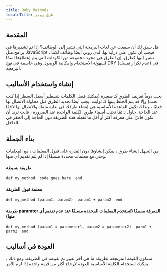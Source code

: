 ```yaml
---
title: Ruby Methods
localeTitle: طرق روبي
---
```

## المقدمة

هل سبق لك أن سمعت عن لغات البرمجة التي تشير إلى الوظائف؟ إذا تم تشفيرها في برامج مثل JavaScript ، فيجب أن تكون على دراية بها. لدى روبي أيضًا وظائف لكننا نشير إليها كطرق. إن الطرق هي مجرد مجموعة من الكودات التي يتم إعطاؤها اسمًا لسهولة الاستخدام وإمكانية الوصول وهي حاسمة في نهج DRY (عدم تكرار نفسك) في البرمجة.

## إنشاء واستخدام الأساليب

يجب دوماً تعريف الطرق كـ صغيرة (يمكنك فصل الكلمات بتسطير أسفل السطر إذا كنت تحب) وإلا قد يتم الخلط بينها كـ ثوابت. يجب أيضًا تحديد الطرق قبل محاولة الاتصال بها فعليًا ، وبذلك تكون القاعدة الأساسية هي إنشاء طرقك في بداية ملفك والاتصال بها لاحقًا عند الحاجة. حاول دائمًا تجنب أسماء طرق الكلمة الواحدة عند الضرورة ، فأنت تريد أن تكون قادرًا على معرفة أكثر أو أقل ما تفعله هذه الطريقة دون الحاجة إلى الحفر في الداخل.

## بناء الجملة

من السهل إنشاء طرق ، يمكن إنشاؤها دون القدرة على قبول المعلمات ، مع المعلمات وحتى مع معلمات محددة مسبقًا إذا لم يتم تقديم أي منها.

#### طريقة بسيطة

 `def my_method 
  code goes here 
 end 
` 

#### معلمة قبول الطريقة

 `def my_method (param1, param2) 
  param1 + param2 
 end 
` 

#### طريقة paramter المعرفة مسبقًا (تُستخدم المعلمات المحددة مسبقًا عند عدم تقديم أي منها)

 `def my_method (param1 = parameter1, param2 = parameter2) 
  parm1 + parm2 
 end 
` 

## العودة في أساليب

ستكون القيمة المرتجعة لطريقة ما هي آخر تعبير تم تقييمه في الطريقة. ومع ذلك ، يمكنك استخدام الكلمة الأساسية للعودة لإرجاع أكثر من قيمة واحدة إذا لزم الأمر.